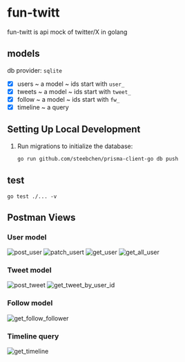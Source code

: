 # fun-twitt
fun-twitt is api mock of twitter/X in golang


## models

db provider: `sqlite`

- [X] users  ~ a model ~ ids start with `user_`
- [X] tweets ~ a model ~ ids start with `tweet_` 
- [X] follow ~ a model ~ ids start with `fw_`
- [X] timeline ~ a query

## Setting Up Local Development

1. Run migrations to initialize the database:
   ```bash
   go run github.com/steebchen/prisma-client-go db push

## test

`go test ./... -v` 

## Postman Views

### User model

![post_user](images/post_user.png)
![patch_usert](images/patch_user.png)
![get_user](images/get_user.png)
![get_all_user](images/get_all_user.png)

### Tweet model

![post_tweet](images/post_tweet.png)
![get_tweet_by_user_id](images/get_tweet_by_user_id.png)

### Follow model

![get_follow_follower](images/get_follow_follower.png)

### Timeline query

![get_timeline](images/get_timeline.png)